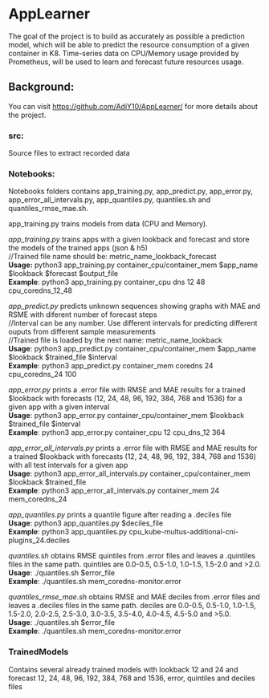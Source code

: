 # AppLearner

The goal of the project is to build as accurately as possible a prediction model, which will be able to predict the resource consumption of a given container in K8.
Time-series data on CPU/Memory usage provided by Prometheus, will be used to learn and forecast future resources usage.

## Background:
You can visit https://github.com/AdiY10/AppLearner/ for more details about the project.

### src:
Source files to extract recorded data

### Notebooks:
Notebooks folders contains app_training.py, app_predict.py, app_error.py, app_error_all_intervals.py, app_quantiles.py, quantiles.sh and quantiles_rmse_mae.sh.

app_training.py trains models from data (CPU and Memory).

*app_training.py* trains apps with a given lookback and forecast and store the models of the trained apps (json & h5)  
//Trained file name should be: metric_name_lookback_forecast  
<b>Usage:</b> python3 app_training.py container_cpu/container_mem $app_name $lookback $forecast $output_file  
<b>Example</b>: python3 app_training.py container_cpu dns 12 48 cpu_coredns_12_48

*app_predict.py* predicts unknown sequences showing graphs with MAE and RSME with diferent number of forecast steps  
//Interval can be any number. Use different intervals for predicting different ouputs from different sample measurements  
//Trained file is loaded by the next name: metric_name_lookback  
<b>Usage</b>: python3 app_predict.py container_cpu/container_mem $app_name $lookback $trained_file $interval  
<b>Example</b>: python3 app_predict.py container_mem coredns 24 cpu_coredns_24 100

*app_error.py* prints a .error file with RMSE and MAE results for a trained $lookback with forecasts (12, 24, 48, 96, 192, 384, 768 and 1536) for a given app with a given interval  
<b>Usage</b>: python3 app_error.py container_cpu/container_mem $lookback $trained_file $interval  
<b>Example</b>: python3 app_error.py container_cpu 12 cpu_dns_12 364

*app_error_all_intervals.py* prints a .error file with RMSE and MAE results for a trained $lookback with forecasts (12, 24, 48, 96, 192, 384, 768 and 1536) with all test intervals for a given app  
<b>Usage</b>: python3 app_error_all_intervals.py container_cpu/container_mem $lookback $trained_file  
<b>Example</b>: python3 app_error_all_intervals.py container_mem 24 mem_coredns_24

*app_quantiles.py* prints a quantile figure after reading a .deciles file  
<b>Usage</b>: python3 app_quantiles.py $deciles_file  
<b>Example</b>: python3 app_quantiles.py cpu_kube-multus-additional-cni-plugins_24.deciles 

*quantiles.sh* obtains RMSE quintiles from .error files and leaves a .quintiles files in the same path. quintiles are 0.0-0.5, 0.5-1.0, 1.0-1.5, 1.5-2.0 and >2.0.  
<b>Usage</b>: ./quantiles.sh $error_file  
<b>Example</b>: ./quantiles.sh mem_coredns-monitor.error

*quantiles_rmse_mae.sh* obtains RMSE and MAE deciles from .error files and leaves a .deciles files in the same path. deciles are 0.0-0.5, 0.5-1.0, 1.0-1.5, 1.5-2.0, 2.0-2.5, 2.5-3.0, 3.0-3.5, 3.5-4.0, 4.0-4.5, 4.5-5.0 and >5.0.  
<b>Usage</b>: ./quantiles.sh $error_file  
<b>Example</b>: ./quantiles.sh mem_coredns-monitor.error

### TrainedModels
Contains several already trained models with lookback 12 and 24 and forecast 12, 24, 48, 96, 192, 384, 768 and 1536, error, quintiles and deciles files
